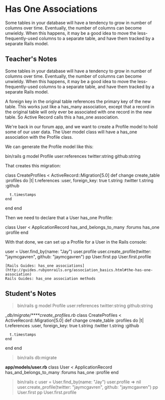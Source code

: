 # Has One Associations
Some tables in your database will have a tendency to grow in number of columns over time.
Eventually, the number of columns can become unwieldy.
When this happens, it may be a good idea to move the less-frequently-used columns to a separate table, and have them tracked by a separate Rails model.

## Teacher's Notes


Some tables in your database will have a tendency to grow in number of columns over time. Eventually, the number of columns can become unwieldy. When this happens, it may be a good idea to move the less-frequently-used columns to a separate table, and have them tracked by a separate Rails model.

A foreign key in the original table references the primary key of the new table. This works just like a has_many association, except that a record in the original table will only ever be associated with one record in the new table. So Active Record calls this a has_one association.

We're back in our forum app, and we want to create a Profile model to hold some of our user data. The User model class will have a has_one association with the Profile class.

We can generate the Profile model like this:

bin/rails g model Profile user:references twitter:string github:string

That creates this migration:

class CreateProfiles < ActiveRecord::Migration[5.0]
  def change
    create_table :profiles do |t|
      t.references :user, foreign_key: true
      t.string :twitter
      t.string :github

      t.timestamps
    end
  end
end

Then we need to declare that a User has_one Profile:

class User < ApplicationRecord
  has_and_belongs_to_many :forums
  has_one :profile
end

With that done, we can set up a Profile for a User in the Rails console:

user = User.find_by(name: "Jay")
user.profile
user.create_profile(twitter: "jaymcgavren", github: "jaymcgavren")
pp User.first
pp User.first.profile

    [Rails Guides: has_one associations](http://guides.rubyonrails.org/association_basics.html#the-has-one-association)
    Rails Guides: has_one association methods

## Student's Notes

> bin/rails g model Profile user:references twitter:string github:string

__db/migrate/****_create_profiles.rb__
class CreateProfiles < ActiveRecord::Migration[5.0]
  def change
    create_table :profiles do |t|
      t.references :user, foreign_key: true
      t.string :twitter
      t.string :github

      t.timestamps
    end
  end
end

> bin/rails db:migrate

__app/models/user.rb__
class User < ApplicationRecord
  has_and_belongs_to_many :forums
  has_one :profile
end

> bin/rails c
   > user = User.find_by(name: "Jay")
   > user.profile
   	=> nil
   > user.create_profile(twitter: "jaymcgavren", github: "jaymcgavren")
   > pp User.first
   > pp User.first.profile
